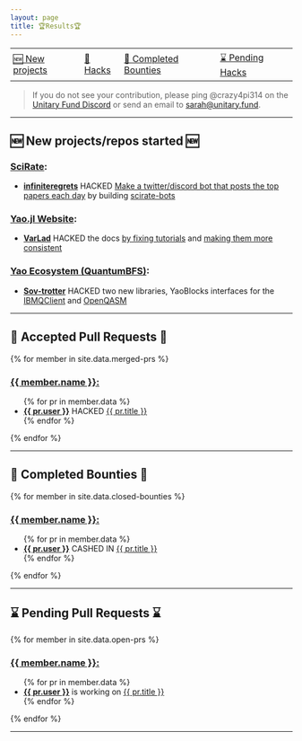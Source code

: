 ```yaml
---
layout: page
title: 🏆Results🏆
---
```


<style type="text/css">
.tg  {border-collapse:collapse;border-spacing:0;}
.tg td{border-color:grey;border-style:none;border-width:1px;
  overflow:hidden;padding:5px 5px;word-break:normal;}
.tg .tg-sj11{!important;;font-size:medium; text-align:left;vertical-align:middle}
</style>
<table class="tg">
<tbody>
  <tr>
    <td class="tg-sj11"><a href="#new-projects">🆕 New projects</a></td>
    <td class="tg-sj11"><a href="#accepted-pulls">🎉 Hacks</a></td>
    <td class="tg-sj11"><a href="#completed-bounties">💸 Completed Bounties</a></td>
    <td class="tg-sj11"><a href="#pending-pull-requests">⌛ Pending Hacks</a></td>
  </tr>
</tbody>
</table>

> If you do not see your contribution, please ping @crazy4pi314 on the [Unitary Fund Discord](http://discord.unitary.fund) or send an email to [sarah@unitary.fund](mailto:sarah@unitary.fund).

---

<h2 id="new-projects">🆕 New projects/repos started 🆕</h2>

### [SciRate](https://github.com/scirate/scirate):
- **[infiniteregrets](https://github.com/infiniteregrets)** HACKED [Make a twitter/discord bot that posts the top papers each day](https://github.com/scirate/scirate/issues/430) by building [scirate-bots](https://github.com/scirate/scirate-bots/pull/1)

### [Yao.jl Website](https://github.com/QuantumBFS/QuantumBFS.github.io):
- **[VarLad](https://github.com/VarLad)** HACKED the docs [by fixing tutorials](https://github.com/QuantumBFS/QuantumBFS.github.io/pull/9) and [making them more consistent](https://github.com/QuantumBFS/QuantumBFS.github.io/pull/9)

### [Yao Ecosystem (QuantumBFS)](https://github.com/QuantumBFS):
- **[Sov-trotter](https://github.com/Sov-trotter)** HACKED two new libraries, YaoBlocks interfaces for the [IBMQClient](https://github.com/QuantumBFS/YaoBlocksQobj.jl) and [OpenQASM](https://github.com/QuantumBFS/YaoBlocksQASM.jl)

---
<h2 id="accepted-pulls">🎉 Accepted Pull Requests 🎉</h2>

{% for member in site.data.merged-prs %}
  <h3><a href="https://github.com/{{ member.name }}">
    {{ member.name }}:</a>
  </h3>
  <ul>
  {% for pr in member.data %}
    <li>
      <strong><a href="https://github.com/{{ pr.user }}"> {{ pr.user }}</a></strong> HACKED
      <a href="https://github.com/{{ member.name }}/issues/{{ pr.number }}"> {{ pr.title }}</a>
    </li>
    {% endfor %}
  </ul>
{% endfor %}

---
<h2 id="completed-bounties">💸 Completed Bounties 💸</h2>

{% for member in site.data.closed-bounties %}
  <h3><a href="https://github.com/{{ member.name }}">
    {{ member.name }}:</a>
  </h3>
  <ul>
  {% for pr in member.data %}
    <li>
      <strong><a href="https://github.com/{{ pr.user }}"> {{ pr.user }}</a></strong> CASHED IN
      <a href="https://github.com/{{ member.name }}/issues/{{ pr.number }}"> {{ pr.title }}</a>
    </li>
    {% endfor %}
  </ul>
{% endfor %}

---
<h2 id="pending-pull-requests">⌛ Pending Pull Requests ⌛</h2>

{% for member in site.data.open-prs %}
  <h3><a href="https://github.com/{{ member.name }}">
    {{ member.name }}:
  </a></h3>
  <ul>
  {% for pr in member.data %}
    <li>
      <strong><a href="https://github.com/{{ pr.user }}"> {{ pr.user }}</a></strong> is working on
      <a href="https://github.com/{{ member.name }}/issues/{{ pr.number }}"> {{ pr.title }}</a>
    </li>
    {% endfor %}
  </ul>
{% endfor %}

---


<!--
NB: Removing as the event is over
 ---
## 💲 Open Bounties 💲

{% for member in site.data.open-bounties %}
  <h3><a href="https://github.com/{{ member.name }}">
    {{ member.name }}:
  </a></h3>
  <ul>
  {% for issue in member.data %}
    <li>
      <a href="https://github.com/{{ member.name }}/issues/{{ issue.number }}"> {{ issue.title }}</a>
    </li>
  {% endfor %}
  </ul>
{% endfor %} -->
